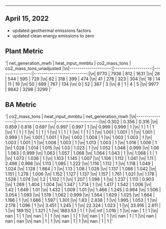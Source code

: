 ---------------------------------------------
April 15, 2022
---------------------------------------------
- updated geothermal emissions factors
- updated clean energy emissions to zero

## Plant Metric
'|   net_generation_mwh |   heat_input_mmbtu |   co2_mass_tons |   co2_mass_tons_unadjusted |\n|---------------------:|-------------------:|----------------:|---------------------------:|\n|                 9770 |               7936 |             812 |                       1631 |\n|                   28 |                544 |             595 |                        729 |\n|                   62 |                318 |             399 |                        474 |\n|                   41 |                278 |             323 |                        304 |\n|                   18 |                 14 |              11 |                         19 |\n|                   50 |                699 |             767 |                        134 |\n|                    0 |                 52 |             387 |                          3 |\n|                    8 |                  1 |               4 |                          5 |\n|                 9977 |               9842 |            3298 |                       3299 |'

## BA Metric
'|   co2_mass_tons |   heat_input_mmbtu |   net_generation_mwh |\n|----------------:|-------------------:|---------------------:|\n|           0.302 |              0.356 |                0.316 |\n|           0.859 |              0.818 |                0.697 |\n|           0.997 |              0.997 |                1     |\n|           0.999 |              0.999 |                1     |\n|           1     |              1     |                1     |\n|           1     |              1     |                1     |\n|           1     |              1     |                1     |\n|           1     |              1     |                1     |\n|           1     |              1     |                1     |\n|           1.001 |              1.001 |                1     |\n|           1.001 |              0.999 |                1     |\n|           1.001 |              1.001 |                1     |\n|           1.002 |              1.004 |                1     |\n|           1.003 |              1.003 |                1     |\n|           1.003 |              1.001 |                1     |\n|           1.008 |              1.003 |                1     |\n|           1.013 |              1.003 |                1     |\n|           1.016 |              1.006 |                1     |\n|           1.028 |              1.014 |                1.015 |\n|           1.03  |              1.023 |                1     |\n|           1.052 |              1.048 |                0.999 |\n|           1.06  |              1.063 |                0.999 |\n|           1.063 |              1.057 |                1.068 |\n|           1.064 |              1.043 |                1     |\n|           1.068 |              1     |                1     |\n|           1.073 |              1.036 |                1     |\n|           1.103 |              1.145 |                1.007 |\n|           1.106 |              1.112 |                1.041 |\n|           1.11  |              2.498 |                0.998 |\n|           1.113 |              1.085 |                1.222 |\n|           1.116 |              1.112 |                1     |\n|           1.118 |              1.049 |                1.024 |\n|           1.128 |              1.864 |                1     |\n|           1.13  |              1.08  |                1.028 |\n|           1.137 |              1.086 |                1.042 |\n|           1.151 |              1.278 |                1.006 |\n|           1.152 |              1.127 |                1.137 |\n|           1.157 |              1.761 |                1.021 |\n|           1.178 |              1.528 |                1.074 |\n|           1.2   |              1.102 |                1     |\n|           1.207 |              1.098 |                1     |\n|           1.237 |              1.113 |                0.903 |\n|           1.269 |              1.404 |                1.004 |\n|           1.347 |              1.714 |                1     |\n|           1.417 |              1.542 |                1.006 |\n|           1.42  |              1.649 |                1.01  |\n|           1.432 |              1.009 |                1.01  |\n|           1.466 |              1.245 |                0.994 |\n|           1.506 |              3.054 |                1.093 |\n|           1.519 |              1.062 |                0.999 |\n|           1.564 |              1.629 |                1.025 |\n|           1.664 |              1.186 |                1     |\n|           1.686 |              1.597 |                1.301 |\n|           1.83  |              2.838 |                1     |\n|           1.995 |              1.053 |                1     |\n|           2.178 |              1.096 |                1     |\n|           3.451 |              1.245 |                1     |\n|          22.324 |              1.023 |                1     |\n|          33.916 |              2.611 |                1     |\n|         189.152 |              1.321 |                1     |\n|        1883.53  |              1     |                1     |\n|         inf     |              1.016 |                1     |\n|         nan     |              1     |                1     |\n|         nan     |              1     |                1     |\n|         nan     |              1     |                1     |\n|         nan     |              1     |                1     |\n|         nan     |              1     |                1     |\n|         nan     |              1     |                1     |\n|         nan     |            nan     |              nan     |\n|         nan     |              1     |                1     |\n|         nan     |              1     |                1     |\n|         nan     |              1     |                1     |'
